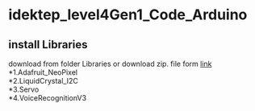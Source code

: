 # idektep_level4Gen1_Code_Arduino
## install Libraries 
download from folder Libraries or download zip. file form [link](https://drive.google.com/drive/folders/1YRXJ12_nRA4-XXKJdmbj5KnLPPElclSH?usp=sharing)
  *1.Adafruit_NeoPixel  
  *2.LiquidCrystal_I2C  
  *3.Servo  
  *4.VoiceRecognitionV3  

